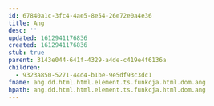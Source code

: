 ```yaml
---
id: 67840a1c-3fc4-4ae5-8e54-26e72e0a4e36
title: Ang
desc: ''
updated: 1612941176836
created: 1612941176836
stub: true
parent: 3143e044-641f-4329-a4de-c419e4f6136a
children:
  - 9323a850-5271-44d4-b1be-9e5df93c3dc1
fname: ang.dd.html.html.element.ts.funkcja.html.dom.ang
hpath: ang.dd.html.html.element.ts.funkcja.html.dom.ang
---
```



